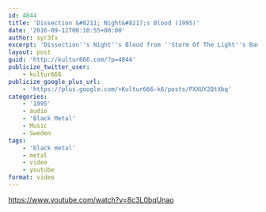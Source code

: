 ```yaml
---
id: 4844
title: 'Dissection &#8211; Night&#8217;s Blood (1995)'
date: '2016-09-12T00:10:55+00:00'
author: syr3fx
excerpt: 'Dissection''s Night''s Blood from ''Storm Of The Light''s Bane'' album (1995).'
layout: post
guid: 'http://kultur666.com/?p=4844'
publicize_twitter_user:
    - kultur666
publicize_google_plus_url:
    - 'https://plus.google.com/+Kultur666-k6/posts/PXXUY2QtXbq'
categories:
    - '1995'
    - audio
    - 'Black Metal'
    - Music
    - Sweden
tags:
    - 'black metal'
    - metal
    - video
    - youtube
format: video
---
```


https://www.youtube.com/watch?v=8c3L0bqUnao